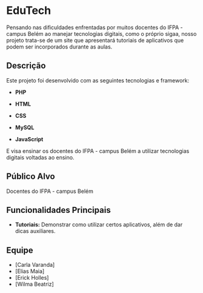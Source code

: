 # EduTech

Pensando nas dificuldades enfrentadas por muitos docentes do IFPA - campus Belém ao manejar tecnologias digitais, como o próprio sigaa, nosso projeto trata-se de um site que apresentará tutoriais de aplicativos que podem ser incorporados durante as aulas.

## Descrição

Este projeto foi desenvolvido com as seguintes tecnologias e framework:

- **PHP**

- **HTML**

- **CSS**

- **MySQL**

- **JavaScript**

E visa ensinar os docentes do IFPA - campus Belém a utilizar tecnologias digitais voltadas ao ensino.

## Público Alvo
Docentes do IFPA - campus Belém

## Funcionalidades Principais

- **Tutoriais:** Demonstrar como utilizar certos aplicativos, além de dar dicas auxiliares.

## Equipe

- [Carla Varanda]
- [Elias Maia]
- [Erick Holles]
- [Wilma Beatriz]
